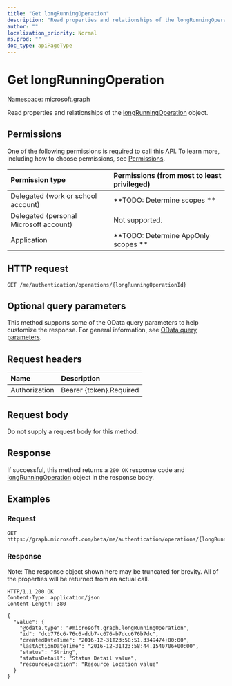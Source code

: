 ```yaml
---
title: "Get longRunningOperation"
description: "Read properties and relationships of the longRunningOperation object."
author: ""
localization_priority: Normal
ms.prod: ""
doc_type: apiPageType
---
```


# Get longRunningOperation

Namespace: microsoft.graph

Read properties and relationships of the [longRunningOperation](../resources/longrunningoperation.md) object.

## Permissions
One of the following permissions is required to call this API. To learn more, including how to choose permissions, see [Permissions](/concepts/permissions-reference.md).

|Permission type|Permissions (from most to least privileged)|
|:---|:---|
|Delegated (work or school account)|**TODO: Determine scopes **|
|Delegated (personal Microsoft account)|Not supported.|
|Application|**TODO: Determine AppOnly scopes **|

## HTTP request
<!-- {
  "blockType": "ignored"
}
-->
``` http
GET /me/authentication/operations/{longRunningOperationId}
```

## Optional query parameters
This method supports some of the OData query parameters to help customize the response. For general information, see [OData query parameters](/graph/query-parameters).

## Request headers
|Name|Description|
|:---|:---|
|Authorization|Bearer {token}.Required|

## Request body
Do not supply a request body for this method.

## Response
If successful, this method returns a `200 OK` response code and [longRunningOperation](../resources/longrunningoperation.md) object in the response body.

## Examples

### Request
<!-- {
  "blockType": "request",
  "name": "get_longrunningoperation"
}
-->
``` http
GET https://graph.microsoft.com/beta/me/authentication/operations/{longRunningOperationId}
```

### Response
Note: The response object shown here may be truncated for brevity. All of the properties will be returned from an actual call.
<!-- {
  "blockType": "response",
  "truncated": true,
  "@odata.type": "microsoft.graph.longRunningOperation"
}
-->
``` http
HTTP/1.1 200 OK
Content-Type: application/json
Content-Length: 380

{
  "value": {
    "@odata.type": "#microsoft.graph.longRunningOperation",
    "id": "dcb776c6-76c6-dcb7-c676-b7dcc676b7dc",
    "createdDateTime": "2016-12-31T23:58:51.3349474+00:00",
    "lastActionDateTime": "2016-12-31T23:58:44.1540706+00:00",
    "status": "String",
    "statusDetail": "Status Detail value",
    "resourceLocation": "Resource Location value"
  }
}
```

